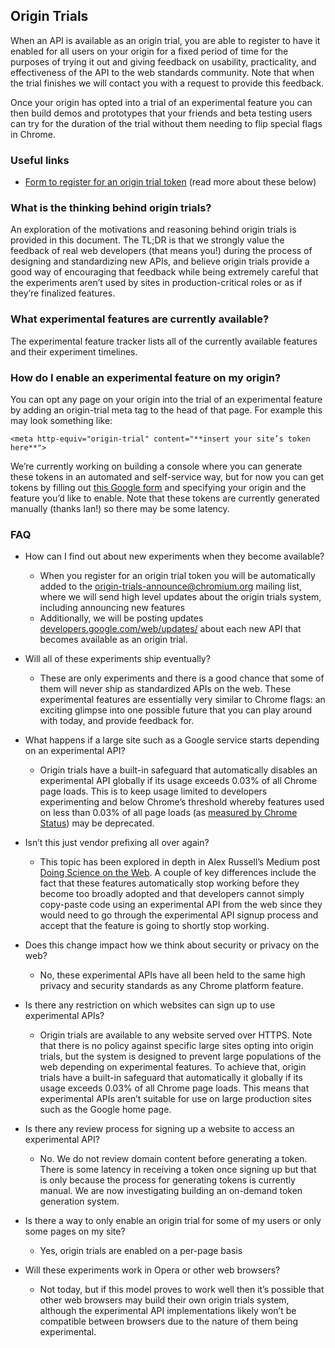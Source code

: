 ## Origin Trials

When an API is available as an origin trial, you are able to register to have it enabled for all users on your origin for a fixed period of time for the purposes of trying it out and giving feedback on usability, practicality, and effectiveness of the API to the web standards community. Note that when the trial finishes we will contact you with a request to provide this feedback.

  

Once your origin has opted into a trial of an experimental feature you can then build demos and prototypes that your friends and beta testing users can try for the duration of the trial without them needing to flip special flags in Chrome.

### Useful links

- [Form to register for an origin trial token](https://docs.google.com/a/google.com/forms/d/1PQ7TwAB9GTin2NVFfL6QJ68w_pdCmc-m2GamwCFuMSs/viewform) (read more about these below) 

### What is the thinking behind origin trials?

An exploration of the motivations and reasoning behind origin trials is provided in this document. The TL;DR is that we strongly value the feedback of real web developers (that means you!) during the process of designing and standardizing new APIs, and believe origin trials provide a good way of encouraging that feedback while being extremely careful that the experiments aren’t used by sites in production-critical roles or as if they’re finalized features.

### What experimental features are currently available?

The experimental feature tracker lists all of the currently available features and their experiment timelines.

### How do I enable an experimental feature on my origin?

You can opt any page on your origin into the trial of an experimental feature by adding an origin-trial meta tag to the head of that page. For example this may look something like:

  

    <meta http-equiv="origin-trial" content="**insert your site’s token here**">

  

We’re currently working on building a console where you can generate these tokens in an automated and self-service way, but for now you can get tokens by filling out [this Google form](https://docs.google.com/a/google.com/forms/d/1PQ7TwAB9GTin2NVFfL6QJ68w_pdCmc-m2GamwCFuMSs/viewform) and specifying your origin and the feature you’d like to enable. Note that these tokens are currently generated manually (thanks Ian!) so there may be some latency.

### FAQ

- How can I find out about new experiments when they become available? 
    - When you register for an origin trial token you will be automatically added to the [origin-trials-announce@chromium.org](mailto:origin-trials-announce@chromium.org) mailing list, where we will send high level updates about the origin trials system, including announcing new features 
    - Additionally, we will be posting updates [developers.google.com/web/updates/](http://developers.google.com/web/updates/) about each new API that becomes available as an origin trial. 

- Will all of these experiments ship eventually? 
    - These are only experiments and there is a good chance that some of them will never ship as standardized APIs on the web. These experimental features are essentially very similar to Chrome flags: an exciting glimpse into one possible future that you can play around with today, and provide feedback for. 

- What happens if a large site such as a Google service starts depending on an experimental API? 
    - Origin trials have a built-in safeguard that automatically disables an experimental API globally if its usage exceeds 0.03% of all Chrome page loads. This is to keep usage limited to developers experimenting and below Chrome’s threshold whereby features used on less than 0.03% of all page loads (as [measured by Chrome Status](https://www.chromestatus.com/metrics/feature/popularity)) may be deprecated.  

- Isn’t this just vendor prefixing all over again? 
    - This topic has been explored in depth in Alex Russell’s Medium post [Doing Science on the Web](https://medium.com/@slightlylate/doing-science-on-the-web-af26d9be2faa#.94pf1lwmp). A couple of key differences include the fact that these features automatically stop working before they become too broadly adopted and that developers cannot simply copy-paste code using an experimental API from the web since they would need to go through the experimental API signup process and accept that the feature is going to shortly stop working. 

- Does this change impact how we think about security or privacy on the web? 
    - No, these experimental APIs have all been held to the same high privacy and security standards as any Chrome platform feature. 

- Is there any restriction on which websites can sign up to use experimental APIs? 
    - Origin trials are available to any website served over HTTPS. Note that there is no policy against specific large sites opting into origin trials, but the system is designed to prevent large populations of the web depending on experimental features. To achieve that, origin trials have a built-in safeguard that automatically it globally if its usage exceeds 0.03% of all Chrome page loads. This means that experimental APIs aren’t suitable for use on large production sites such as the Google home page. 

- Is there any review process for signing up a website to access an experimental API? 
    - No. We do not review domain content before generating a token. There is some latency in receiving a token once signing up but that is only because the process for generating tokens is currently manual. We are now investigating building an on-demand token generation system. 

- Is there a way to only enable an origin trial for some of my users or only some pages on my site? 
    - Yes, origin trials are enabled on a per-page basis  

- Will these experiments work in Opera or other web browsers? 
    - Not today, but if this model proves to work well then it’s possible that other web browsers may build their own origin trials system, although the experimental API implementations likely won’t be compatible between browsers due to the nature of them being experimental.
